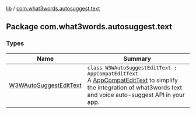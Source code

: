 [lib](../index.md) / [com.what3words.autosuggest.text](./index.md)

## Package com.what3words.autosuggest.text

### Types

| Name | Summary |
|---|---|
| [W3WAutoSuggestEditText](-w3-w-auto-suggest-edit-text/index.md) | `class W3WAutoSuggestEditText : AppCompatEditText`<br>A [AppCompatEditText](#) to simplify the integration of what3words text and voice auto-suggest API in your app. |
